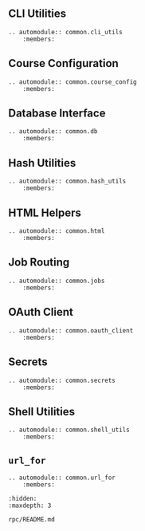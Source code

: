 
```{include} README.md
```

## CLI Utilities

```{eval-rst}
.. automodule:: common.cli_utils
    :members:
```

## Course Configuration

```{eval-rst}
.. automodule:: common.course_config
    :members:
```

## Database Interface

```{eval-rst}
.. automodule:: common.db
    :members:
```

## Hash Utilities

```{eval-rst}
.. automodule:: common.hash_utils
    :members:
```

## HTML Helpers

```{eval-rst}
.. automodule:: common.html
    :members:
```

## Job Routing

```{eval-rst}
.. automodule:: common.jobs
    :members:
```

## OAuth Client

```{eval-rst}
.. automodule:: common.oauth_client
    :members:
```

## Secrets

```{eval-rst}
.. automodule:: common.secrets
    :members:
```

## Shell Utilities

```{eval-rst}
.. automodule:: common.shell_utils
    :members:
```

## `url_for`

```{eval-rst}
.. automodule:: common.url_for
    :members:
```

```{toctree}
:hidden:
:maxdepth: 3

rpc/README.md
```